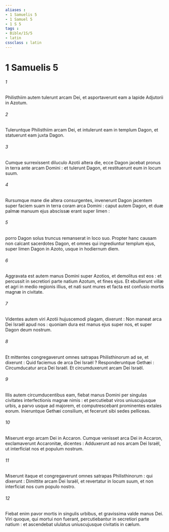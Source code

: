 ```yaml
---
aliases : 
- 1 Samuelis 5
- 1 Samuel 5
- 1 S 5
tags : 
- Bible/1S/5
- latin
cssclass : latin
---
```


# 1 Samuelis 5

###### 1
Philisthiim autem tulerunt arcam Dei, et asportaverunt eam a lapide Adjutorii in Azotum.
###### 2
Tuleruntque Philisthiim arcam Dei, et intulerunt eam in templum Dagon, et statuerunt eam juxta Dagon.
###### 3
Cumque surrexissent diluculo Azotii altera die, ecce Dagon jacebat pronus in terra ante arcam Domini : et tulerunt Dagon, et restituerunt eum in locum suum.
###### 4
Rursumque mane die altera consurgentes, invenerunt Dagon jacentem super faciem suam in terra coram arca Domini : caput autem Dagon, et duæ palmæ manuum ejus abscissæ erant super limen :
###### 5
porro Dagon solus truncus remanserat in loco suo. Propter hanc causam non calcant sacerdotes Dagon, et omnes qui ingrediuntur templum ejus, super limen Dagon in Azoto, usque in hodiernum diem.
###### 6
Aggravata est autem manus Domini super Azotios, et demolitus est eos : et percussit in secretiori parte natium Azotum, et fines ejus. Et ebullierunt villæ et agri in medio regionis illius, et nati sunt mures et facta est confusio mortis magnæ in civitate.
###### 7
Videntes autem viri Azotii hujuscemodi plagam, dixerunt : Non maneat arca Dei Israël apud nos : quoniam dura est manus ejus super nos, et super Dagon deum nostrum.
###### 8
Et mittentes congregaverunt omnes satrapas Philisthinorum ad se, et dixerunt : Quid faciemus de arca Dei Israël ? Responderuntque Gethæi : Circumducatur arca Dei Israël. Et circumduxerunt arcam Dei Israël.
###### 9
Illis autem circumducentibus eam, fiebat manus Domini per singulas civitates interfectionis magnæ nimis : et percutiebat viros uniuscujusque urbis, a parvo usque ad majorem, et computrescebant prominentes extales eorum. Inieruntque Gethæi consilium, et fecerunt sibi sedes pelliceas.
###### 10
Miserunt ergo arcam Dei in Accaron. Cumque venisset arca Dei in Accaron, exclamaverunt Accaronitæ, dicentes : Adduxerunt ad nos arcam Dei Israël, ut interficiat nos et populum nostrum.
###### 11
Miserunt itaque et congregaverunt omnes satrapas Philisthinorum : qui dixerunt : Dimittite arcam Dei Israël, et revertatur in locum suum, et non interficiat nos cum populo nostro.
###### 12
Fiebat enim pavor mortis in singulis urbibus, et gravissima valde manus Dei. Viri quoque, qui mortui non fuerant, percutiebantur in secretiori parte natium : et ascendebat ululatus uniuscujusque civitatis in cælum.
